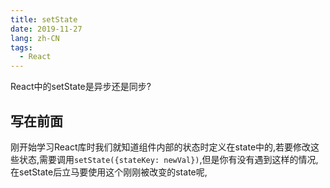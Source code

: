 ```yaml
---
title: setState
date: 2019-11-27
lang: zh-CN
tags:
  - React
---
```


React中的setState是异步还是同步?

<!--more-->

## 写在前面
刚开始学习React库时我们就知道组件内部的状态时定义在state中的,若要修改这些状态,需要调用`setState({stateKey: newVal})`,但是你有没有遇到这样的情况,在setState后立马要使用这个刚刚被改变的state呢,